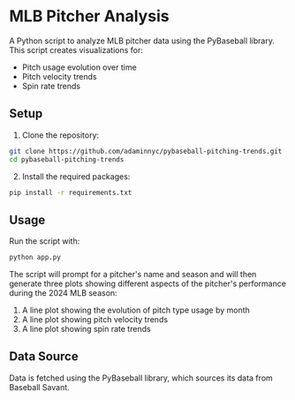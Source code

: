 # MLB Pitcher Analysis

A Python script to analyze MLB pitcher data using the PyBaseball library. This script creates visualizations for:
- Pitch usage evolution over time
- Pitch velocity trends
- Spin rate trends

## Setup

1. Clone the repository:
```bash
git clone https://github.com/adaminnyc/pybaseball-pitching-trends.git
cd pybaseball-pitching-trends
```

2. Install the required packages:
```bash
pip install -r requirements.txt
```

## Usage ##

Run the script with:
```bash
python app.py
```

The script will prompt for a pitcher's name and season and will then generate three plots showing different aspects of the pitcher's performance during the 2024 MLB season:
1. A line plot showing the evolution of pitch type usage by month
2. A line plot showing pitch velocity trends
3. A line plot showing spin rate trends

## Data Source
Data is fetched using the PyBaseball library, which sources its data from Baseball Savant.